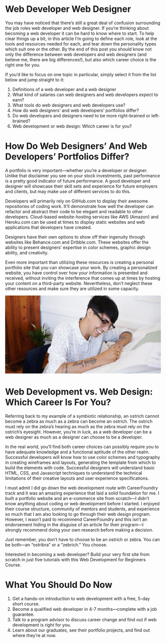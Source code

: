 # Web Developer Web Designer
You may have noticed that there’s still a great deal of confusion surrounding the job roles web developer and web designer. If you’re thinking about becoming a web developer it can be hard to know where to start. To help clear things up a bit, in this article I’m going to define each role, look at the tools and resources needed for each, and tear down the personality types which suit one or the other. By the end of this post you should know not only the difference between web developers and web designers (and believe me, there are big differences!), but also which career choice is the right one for you.

If you’d like to focus on one topic in particular, simply select it from the list below and jump straight to it:

1. Definitions of a web developer and a web designer
2. What kind of salaries can web designers and web developers expect to earn?
3. What tools do web designers and web developers use?
4. How do web designers’ and web developers’ portfolios differ?
5. Do web developers and designers need to be more right-brained or left-brained?
6. Web development or web design: Which career is for you?

# How Do Web Designers’ And Web Developers’ Portfolios Differ?
A portfolio is very important—whether you’re a developer or designer. Unlike that disclaimer you see on your stock investments, past performance is a pretty good indicator of future performance. A good developer and designer will showcase their skill sets and experience for future employers and clients, but may make use of different services to do this.

Developers will primarily rely on GitHub.com to display their awesome repositories of coding work. It’ll demonstrate how well the developer can refactor and abstract their code to be elegant and readable to other developers. Cloud-based website-hosting services like AWS (Amazon) and Heroku.com can be used at times to display static websites and web applications that developers have created.

Designers have their own options to show off their ingenuity through websites like Behance.com and Dribble.com. These websites offer the ability to present designers’ expertise in color schemes, graphic design ability, and creativity.

Even more important than utilizing these resources is creating a personal portfolio site that you can showcase your work. By creating a personalized website, you have control over how your information is presented and received, without inviting the interference that comes up at times by hosting your content on a third-party website. Nevertheless, don’t neglect these other resources and make sure they are utilized in some capacity.

![WEB Designer VS Web Developer](https://github.com/Nadine-Smith/WebDeveloper-WebDesigner/blob/main/web-designer-working-on-designs.jpg?raw=true)

# Web Development vs. Web Design: Which Career Is For You?
Referring back to my example of a symbiotic relationship, an ostrich cannot become a zebra as much as a zebra can become an ostrich. The ostrich must rely on the zebra’s hearing as much as the zebra must rely on the ostrich’s eyesight. However, you’re in luck, as a web developer can be a web designer as much as a designer can choose to be a developer.

In the real world, you’ll find both career choices can possibly require you to have adequate knowledge and a functional aptitude of the other realm. Successful developers will know how to use color schemes and typography in creating wireframes and layouts, generating the template from which to build the elements with code. Successful designers will understand basic HTML, CSS, and Javascript techniques to understand the technical limitations of their creative layouts and user experience specifications.

I must admit I did go down the web development route with CareerFoundry track and it was an amazing experience that laid a solid foundation for me. I built a portfolio website and an e-commerce site from scratch—I didn’t know anything about coding or web development before I started. I enjoyed their course structure, community of mentors and students, and experience so much that I am also looking to go through their web design program. However, I wasn’t paid to recommend CareerFoundry and this isn’t an endorsement hiding in the disguise of an article for their program—I strongly recommend doing your own research before making a decision.

Just remember, you don’t have to choose to be an ostrich or zebra. You can be both—an “ostribra” or a “zebrich.” You choose.

Interested in becoming a web developer? Build your very first site from scratch in just five tutorials with this Web Development for Beginners Course.

# What You Should Do Now

1. Get a hands-on introduction to web development with a free, 5-day short course.
2. Become a qualified web developer in 4-7 months—complete with a job guarantee.
3. Talk to a program advisor to discuss career change and find out if web development is right for you.
4. Learn about our graduates, see their portfolio projects, and find out where they’re at now.
